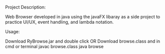 Project Description:

Web Browser developed in java using the javaFX libaray as a side project to practice UI/UX, event handling, and lambda notation.

Usage:
 
Download RyBrowse.jar and double click
OR
Download browse.class and in cmd or terminal
javac browse.class
java browse


